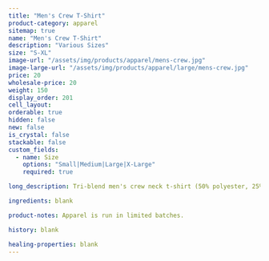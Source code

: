 ```yaml
---
title: "Men's Crew T-Shirt"
product-category: apparel
sitemap: true
name: "Men's Crew T-Shirt"
description: "Various Sizes"
size: "S-XL"
image-url: "/assets/img/products/apparel/mens-crew.jpg"
image-large-url: "/assets/img/products/apparel/large/mens-crew.jpg"
price: 20
wholesale-price: 20
weight: 150
display_order: 201
cell_layout:
orderable: true
hidden: false
new: false
is_crystal: false
stackable: false
custom_fields:
  - name: Size
    options: "Small|Medium|Large|X-Large"
    required: true

long_description: Tri-blend men's crew neck t-shirt (50% polyester, 25% cotton, 25% rayon). Sizes S-XL. Available in charcoal black.

ingredients: blank

product-notes: Apparel is run in limited batches.

history: blank

healing-properties: blank
---
```

